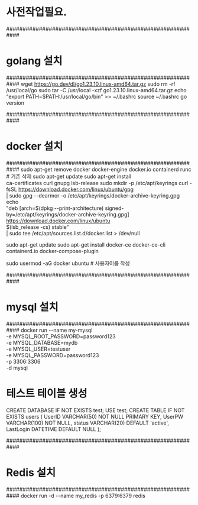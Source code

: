 # 사전작업필요.

############################################################
# golang 설치
############################################################
wget https://go.dev/dl/go1.23.10.linux-amd64.tar.gz
sudo rm -rf /usr/local/go
sudo tar -C /usr/local -xzf go1.23.10.linux-amd64.tar.gz
echo "export PATH=$PATH:/usr/local/go/bin" >> ~/.bashrc
source ~/.bashrc
go version

############################################################
# docker 설치
############################################################
sudo apt-get remove docker docker-engine docker.io containerd runc    # 기존 삭제
sudo apt-get update
sudo apt-get install \
  ca-certificates curl gnupg lsb-release
sudo mkdir -p /etc/apt/keyrings
curl -fsSL https://download.docker.com/linux/ubuntu/gpg \
  | sudo gpg --dearmor -o /etc/apt/keyrings/docker-archive-keyring.gpg
echo \
  "deb [arch=$(dpkg --print-architecture) signed-by=/etc/apt/keyrings/docker-archive-keyring.gpg] \
   https://download.docker.com/linux/ubuntu \
   $(lsb_release -cs) stable" \
  | sudo tee /etc/apt/sources.list.d/docker.list > /dev/null

sudo apt-get update
sudo apt-get install docker-ce docker-ce-cli containerd.io docker-compose-plugin

sudo usermod -aG docker ubuntu # 사용자이름 작성

############################################################
# mysql 설치
############################################################
docker run --name my-mysql \
  -e MYSQL_ROOT_PASSWORD=password123 \
  -e MYSQL_DATABASE=mydb \
  -e MYSQL_USER=testuser \
  -e MYSQL_PASSWORD=password123 \
  -p 3306:3306 \
  -d mysql


# 테스트 테이블 생성
CREATE DATABASE IF NOT EXISTS test;
USE test;
CREATE TABLE IF NOT EXISTS users (
    UserID     VARCHAR(50)  NOT NULL PRIMARY KEY,
    UserPW     VARCHAR(100) NOT NULL,
    status     VARCHAR(20)  DEFAULT 'active',
    LastLogin  DATETIME     DEFAULT NULL
);


############################################################
# Redis 설치
############################################################
docker run -d --name my_redis -p 6379:6379 redis



